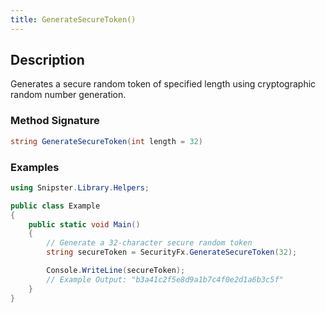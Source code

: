```yaml
---
title: GenerateSecureToken()
---
```


## Description
Generates a secure random token of specified length using cryptographic random number generation.

### Method Signature

```csharp
string GenerateSecureToken(int length = 32)
```
### Examples

```csharp
using Snipster.Library.Helpers;

public class Example
{
    public static void Main()
    {
        // Generate a 32-character secure random token
        string secureToken = SecurityFx.GenerateSecureToken(32);

        Console.WriteLine(secureToken);
        // Example Output: "b3a41c2f5e8d9a1b7c4f0e2d1a6b3c5f"
    }
}
```